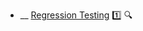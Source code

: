 * __ [Regression Testing]({{baseUrl}}/testing/testingTypes/regressionTesting) :one: <trigger for="pop:testing-regressionTesting-preview">:mag:</trigger>

<popover id="pop:testing-regressionTesting-preview" title=":mag: Regression Testing" placement="right">
  <div slot="content">
    <include src=".\preview.md" />
  </div>
</popover>
